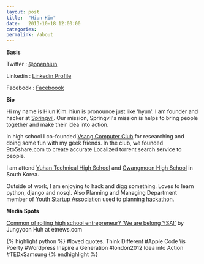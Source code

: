 ```yaml
---
layout: post
title:  "Hiun Kim"
date:   2013-10-18 12:00:00
categories:
permalink: /about
---
```


**Basis**

Twitter : [@openhiun][twitter]

Linkedin : [Linkedin Profile][linkedin]

Facebook : [Faceboook][facebook]

**Bio**

Hi my name is Hiun Kim. hiun is pronounce just like 'hyun'. I am founder and hacker at [Springvil][springvil].
Our mission, Springvil's mission is helps to bring people together and make their idea into action.

In high school I co-founded [Vsang Computer Club][visang] for researching and doing some fun with my geek friends.
In the club, we founded 9to5share.com to create accurate Localized torrent search service to people.

I am attend [Yuhan Technical High School][yuhan] and [Gwangmoon High School][gm] in South Korea.

Outside of work, I am enjoying to hack and digg something. Loves to learn python, django and nosql. Also 
Planning and Managing Department member of [Youth Startup Association][ysa-site] used to planning [hackathon][b2ghackathon].


**Media Spots**

[Common of rolling high school entrepreneur? 'We are belong YSA!'][ysa] by Jungyoon Huh at etnews.com


{% highlight python %}
#loved quotes.
Think Different #Apple
Code \is Poerty #Wordpress
Inspire a Generation #london2012
Idea into Action #TEDxSamsung
{% endhighlight %}

[twitter]: https://twitter.com/openhiun
[linkedin]: http://linkedin.com/in/openhiun
[facebook]: https://www.facebook.com/openhiun
[springvil]: https://www.springvil.com/
[visang]: http://www.visang.org/
[yuhan]: http://www.yuhan.hs.kr/
[gm]: http://www.kmoon.hs.kr/
[ysa-site]: http://www.ysa.or.kr/
[b2ghackathon]: http://www.facebook.com/b2ghackathon
[ysa]: http://www.etnews.com/news/economy/economy/2805299_1493.html


